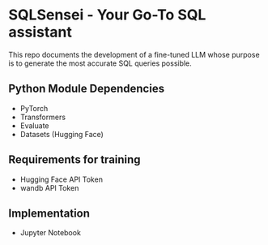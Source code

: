 # SQLSensei - Your Go-To SQL assistant

This repo documents the development of a fine-tuned LLM whose purpose is to generate the most accurate SQL queries possible.

## Python Module Dependencies
- PyTorch
- Transformers
- Evaluate
- Datasets (Hugging Face)

## Requirements for training
- Hugging Face API Token
- wandb API Token

## Implementation
- Jupyter Notebook
